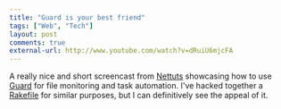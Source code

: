 ```yaml
---
title: "Guard is your best friend"
tags: ["Web", "Tech"]
layout: post
comments: true
external-url: http://www.youtube.com/watch?v=dRuiU6mjcFA
---
```


A really nice and short screencast from [Nettuts](http://net.tutsplus.com/) showcasing how to use [Guard](https://github.com/guard/guard) for file monitoring and task automation. I've hacked together a [Rakefile](https://github.com/gummesson/ellengummesson/blob/master/Rakefile) for similar purposes, but I can definitively see the appeal of it.
